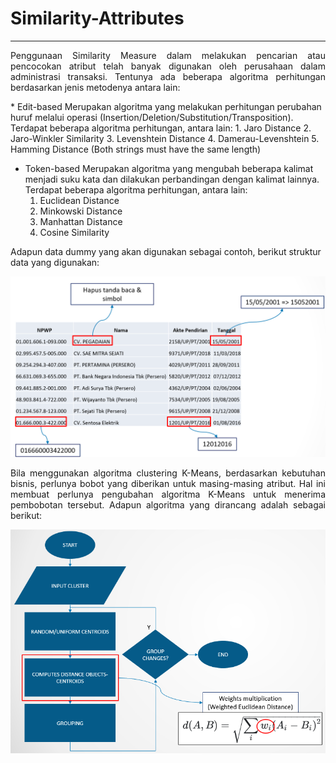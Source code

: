# Similarity-Attributes
---
<p align="justify">Penggunaan Similarity Measure dalam melakukan pencarian atau pencocokan atribut telah banyak digunakan oleh perusahaan dalam administrasi transaksi. Tentunya ada beberapa algoritma perhitungan berdasarkan jenis metodenya antara lain:</p>
* Edit-based
  Merupakan algoritma yang melakukan perhitungan perubahan huruf melalui operasi (Insertion/Deletion/Substitution/Transposition).
  Terdapat beberapa algoritma perhitungan, antara lain:
  1. Jaro Distance
  2. Jaro-Winkler Similarity
  3. Levenshtein Distance
  4. Damerau-Levenshtein
  5. Hamming Distance (Both strings must have the same length)
     
* Token-based
  Merupakan algoritma yang mengubah beberapa kalimat menjadi suku kata dan dilakukan perbandingan dengan kalimat lainnya.
  Terdapat beberapa algoritma perhitungan, antara lain:
  1. Euclidean Distance
  2. Minkowski Distance
  3. Manhattan Distance
  4. Cosine Similarity

Adapun data dummy yang akan digunakan sebagai contoh, berikut struktur data yang digunakan:

!["Data Structure"](https://github.com/pinantyo/Similarity-Attributes/blob/main/assets/Data.png?raw=true)


<p align="justify">Bila menggunakan algoritma clustering K-Means, berdasarkan kebutuhan bisnis, perlunya bobot yang diberikan untuk masing-masing atribut. Hal ini membuat perlunya pengubahan algoritma K-Means untuk menerima pembobotan tersebut. Adapun algoritma yang dirancang adalah sebagai berikut:</p>

!["Algorithm Structure"](https://github.com/pinantyo/Similarity-Attributes/blob/main/assets/Model.png?raw=true)
